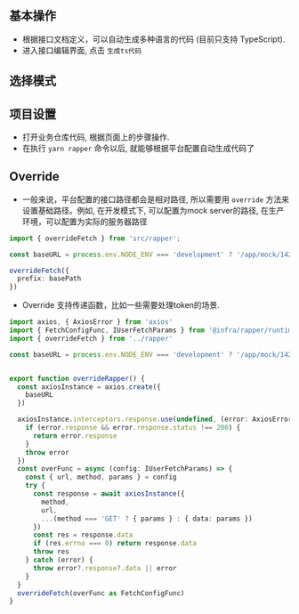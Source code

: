 ## 基本操作
- 根据接口文档定义，可以自动生成多种语言的代码 (目前只支持 TypeScript).
- 进入接口编辑界面, 点击 `生成ts代码`
<code src="./component/button_code_zh.tsx" inline=true></code>
## 选择模式
<code src="./component/mode_zh.tsx" inline=true></code>
## 项目设置
- 打开业务仓库代码, 根据页面上的步骤操作.
- 在执行 `yarn rapper` 命令以后, 就能够根据平台配置自动生成代码了

<code src="./component/steps_zh.tsx" inline=true></code>
## Override
- 一般来说，平台配置的接口路径都会是相对路径, 所以需要用 `override` 方法来设置基础路径。例如, 在开发模式下, 可以配置为mock server的路径, 在生产环境，可以配置为实际的服务器路径

``` ts
import { overrideFetch } from 'src/rapper';

const baseURL = process.env.NODE_ENV === 'development' ? '/app/mock/142/post/' : '/'

overrideFetch({
  prefix: basePath
})

```

- Override 支持传递函数，比如一些需要处理token的场景.

``` ts
import axios, { AxiosError } from 'axios'
import { FetchConfigFunc, IUserFetchParams } from '@infra/rapper/runtime/commonLib'
import { overrideFetch } from '../rapper'

const baseURL = process.env.NODE_ENV === 'development' ? '/app/mock/142/post/' : '/'


export function overrideRapper() {
  const axiosInstance = axios.create({
    baseURL
  })

  axiosInstance.interceptors.response.use(undefined, (error: AxiosError) => {
    if (error.response && error.response.status !== 200) {
      return error.response
    }
    throw error
  })
  const overFunc = async (config: IUserFetchParams) => {
    const { url, method, params } = config
    try {
      const response = await axiosInstance({
        method,
        url,
        ...(method === 'GET' ? { params } : { data: params })
      })
      const res = response.data
      if (res.errno === 0) return response.data
      throw res
    } catch (error) {
      throw error?.response?.data || error
    }
  }
  overrideFetch(overFunc as FetchConfigFunc)
}

```
